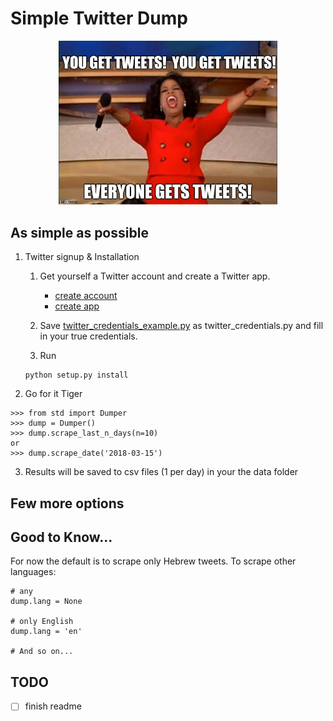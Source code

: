 # Simple Twitter Dump  

<p align="center">
  <img src="imgs/opera_meme.jpg" width="350" alt="Everyone gets a tweets!"/>
</p>

As simple as possible 
---
1. Twitter signup & Installation
    1. Get yourself a Twitter account and create a Twitter app.
        - [create account](https://help.twitter.com/en/create-twitter-account)  
        - [create app](http://docs.inboundnow.com/guide/create-twitter-application/)
    
    2. Save [twitter_credentials_example.py](app/twitter_credentials_example.py) as twitter_credentials.py and fill in your true credentials.
    
    3. Run   
    ~~~~
    python setup.py install
    ~~~~
2. Go for it Tiger
  ~~~
  >>> from std import Dumper
  >>> dump = Dumper()
  >>> dump.scrape_last_n_days(n=10)
  or
  >>> dump.scrape_date('2018-03-15')
  ~~~
3. Results will be saved to csv files (1 per day) in your the data folder

Few more options
---

Good to Know...
---

For now the default is to scrape only Hebrew tweets.
To scrape other languages:
~~~
# any
dump.lang = None

# only English
dump.lang = 'en'

# And so on...
~~~

TODO
---
- [ ] finish readme
